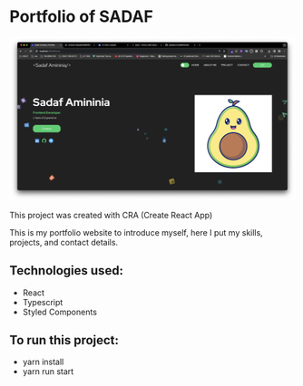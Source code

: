 # Portfolio of SADAF

<img src ="https://github.com/sadafamininia99/Pottfolio/blob/main/Screenshot%201402-12-04%20at%201.56.57%20in%20the%20afternoon.png" />

This project was created with CRA (Create React App)

This is my portfolio website to introduce myself, here I put my skills, projects, and contact details.

## Technologies used:

- React
- Typescript
- Styled Components

## To run this project:

- yarn install
- yarn run start
